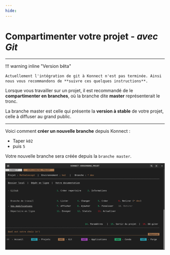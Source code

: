 ```yaml
---
hide:
---
```


# **Compartimenter votre projet** - *avec Git* 





---

!!! warning inline "Version bêta"

    Actuellement l'intégration de git à Konnect n'est pas terminée. Ainsi nous vous recommandons de **suivre ces quelques instructions**.


Lorsque vous travailler sur un projet, il est recommandé de le **compartimenter en branches**, où la branche dite **master** représenterait le tronc.

La branche master est celle qui présente la **version à stable** de votre projet, celle à diffuser au grand public.

---

Voici comment **créer un nouvelle branche** depuis Konnect :

* Taper `k02`
* puis `5`

Votre nouvelle branche sera créée depuis la `branche master`.


![](../../images/git_active_konnect.png)



<style>
  .md-content__button {
    display: none;
  }
</style>